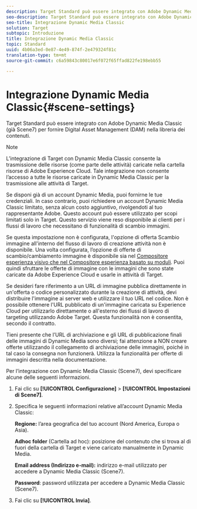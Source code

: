 ```yaml
---
description: Target Standard può essere integrato con Adobe Dynamic Media Classic (già Scene7) per fornire Digital Asset Management (DAM) nella libreria dei contenuti.
seo-description: Target Standard può essere integrato con Adobe Dynamic Media Classic (già Scene7) per fornire Digital Asset Management (DAM) nella libreria dei contenuti.
seo-title: Integrazione Dynamic Media Classic
solution: Target
subtopic: Introduzione
title: Integrazione Dynamic Media Classic
topic: Standard
uuid: 4b06a3ed-0e87-4e49-874f-2e479324f81c
translation-type: tm+mt
source-git-commit: c6a59843c80017e6f072f65ffad822fe198ebb55

---
```



# Integrazione Dynamic Media Classic{#scene-settings}

Target Standard può essere integrato con Adobe Dynamic Media Classic (già Scene7) per fornire Digital Asset Management (DAM) nella libreria dei contenuti.

>[!NOTE]
>
>L’integrazione di Target con Dynamic Media Classic consente la trasmissione delle risorse (come parte delle attività) caricate nella cartella risorse di Adobe Experience Cloud. Tale integrazione non consente l’accesso a tutte le risorse caricate in Dynamic Media Classic per la trasmissione alle attività di Target.

Se disponi già di un account Dynamic Media, puoi fornirne le tue credenziali. In caso contrario, puoi richiedere un account Dynamic Media Classic limitato, senza alcun costo aggiuntivo, rivolgendoti al tuo rappresentante Adobe. Questo account può essere utilizzato per scopi limitati solo in Target. Questo servizio viene reso disponibile ai clienti per i flussi di lavoro che necessitano di funzionalità di scambio immagini.

Se questa impostazione non è configurata, l'opzione di offerta Scambio immagine all'interno del flusso di lavoro di creazione attività non è disponibile. Una volta configurata, l’opzione di offerte di scambio/cambiamento immagine è disponibile sia nel [Compositore esperienza visivo che nel Compositore esperienza basato su moduli](../c-experiences/experiences.md#concept_A2E10F6AFB3D4AEAB6951EE14688848D). Puoi quindi sfruttare le offerte di immagine con le immagini che sono state caricate da Adobe Experience Cloud e usarle in attività di Target.

Se desideri fare riferimento a un URL di immagine pubblica direttamente in un'offerta o codice personalizzato durante la creazione di attività, devi distribuire l'immagine ai server web e utilizzare il tuo URL nel codice. Non è possibile ottenere l'URL pubblicato di un'immagine caricata su Experience Cloud per utilizzarlo direttamente o all'esterno dei flussi di lavoro di targeting utilizzando Adobe Target. Questa funzionalità non è consentita, secondo il contratto.

Tieni presente che l’URL di archiviazione e gli URL di pubblicazione finali delle immagini di Dynamic Media sono diversi; fai attenzione a NON creare offerte utilizzando il collegamento di archiviazione delle immagini, poiché in tal caso la consegna non funzionerà. Utilizza la funzionalità per offerte di immagini descritta nella documentazione.

Per l’integrazione con Dynamic Media Classic (Scene7), devi specificare alcune delle seguenti informazioni.

1. Fai clic su **[!UICONTROL Configurazione]** &gt; **[!UICONTROL Impostazioni di Scene7]**.
1. Specifica le seguenti informazioni relative all’account Dynamic Media Classic:

   **Regione:** l’area geografica del tuo account (Nord America, Europa o Asia).

   **Adhoc folder** (Cartella ad hoc): posizione del contenuto che si trova al di fuori della cartella di Target e viene caricato manualmente in Dynamic Media.

   **Email address (Indirizzo e-mail):** indirizzo e-mail utilizzato per accedere a Dynamic Media Classic (Scene7).

   **Password**: password utilizzata per accedere a Dynamic Media Classic (Scene7).
1. Fai clic su **[!UICONTROL Invia]**.

